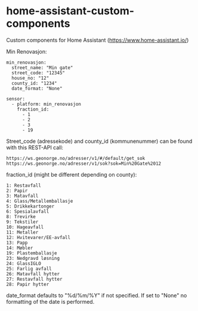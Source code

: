 # home-assistant-custom-components
Custom components for Home Assistant (https://www.home-assistant.io/)

Min Renovasjon:

```
min_renovasjon:
  street_name: "Min gate"
  street_code: "12345"
  house_no: "12"
  county_id: "1234"
  date_format: "None"

sensor:
  - platform: min_renovasjon
    fraction_id:
      - 1
      - 2
      - 3
      - 19
  ```

Street_code (adressekode) and county_id (kommunenummer) can be found with this REST-API call:
```
https://ws.geonorge.no/adresser/v1/#/default/get_sok
https://ws.geonorge.no/adresser/v1/sok?sok=Min%20Gate%2012
```

fraction_id (might be different depending on county):
```
1: Restavfall
2: Papir
3: Matavfall
4: Glass/Metallemballasje
5: Drikkekartonger
6: Spesialavfall
8: Trevirke
9: Tekstiler
10: Hageavfall
11: Metaller
12: Hvitevarer/EE-avfall
13: Papp
14: Møbler
19: Plastemballasje
23: Nedgravd løsning
24: GlassIGLO
25: Farlig avfall
26: Matavfall hytter
27: Restavfall hytter  
28: Papir hytter
```

date_format defaults to "%d/%m/%Y" if not specified. If set to "None" no formatting of the date is performed. 
